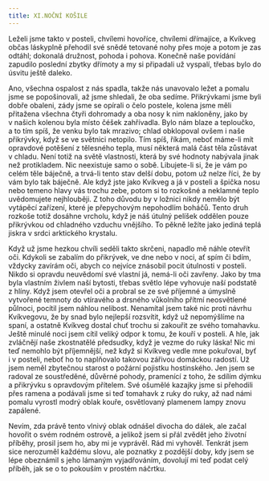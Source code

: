 ```yaml
---
title: XI.NOČNÍ KOŠILE
---
```


Leželi jsme takto v posteli, chvílemi hovoříce, chvílemi dřímajíce, a Kvíkveg občas láskyplně přehodil své snědé tetované nohy přes moje a potom je zas odtáhl; dokonalá družnost, pohoda i pohova. Konečně naše povídání zapudilo poslední zbytky dřímoty a my si připadali už vyspalí, třebas bylo do úsvitu ještě daleko.

Ano, všechna ospalost z nás spadla, takže nás unavovalo ležet a pomalu jsme se popošinovali, až jsme shledali, že oba sedíme. Přikrývkami jsme byli dobře obaleni, zády jsme se opírali o čelo postele, kolena jsme měli přitažena všechna čtyři dohromady a oba nosy k nim nakloněny, jako by v našich kolenou byla místo čéšek zahřívadla. Bylo nám blaze a teploučko, a to tím spíš, že venku bylo tak mrazivo; chlad obklopoval ovšem i naše přikrývky, když se ve světnici netopilo. Tím spíš, říkám, neboť máme-li mít opravdové potěšení z tělesného tepla, musí některá malá část těla zůstávat v chladu. Není totiž na světě vlastnosti, která by své hodnoty nabývala jinak než protikladem. Nic neexistuje samo o sobě. Libujete-li si, že je vám po celém těle báječně, a trvá-li tento stav delší dobu, potom už nelze říci, že by vám bylo tak báječně. Ale když jste jako Kvíkveg a já v posteli a špička nosu nebo temeno hlavy vás trochu zebe, potom si to rozkošné a neklamné teplo uvědomujete nejhlouběji. Z toho důvodu by v ložnici nikdy nemělo být vytápěcí zařízení, které je přepychovým nepohodlím boháčů. Tento druh rozkoše totiž dosáhne vrcholu, když je náš útulný pelíšek oddělen pouze přikrývkou od chladného vzduchu vnějšího. To pěkně ležíte jako jediná teplá jiskra v srdci arktického krystalu.

Když už jsme hezkou chvíli seděli takto skrčeni, napadlo mě náhle otevřít oči. Kdykoli se zabalím do přikrývek, ve dne nebo v noci, ať spím či bdím, vždycky zavírám oči, abych co nejvíce znásobil pocit útulnosti v posteli. Nikdo si opravdu neuvědomí své vlastní já, nemá-li oči zavřeny. Jako by tma byla vlastním živlem naší bytosti, třebas světlo lépe vyhovuje naší podstatě z hlíny. Když jsem otevřel oči a probral se ze své příjemné a úmyslně vytvořené temnoty do vtíravého a drsného vůkolního přítmí neosvětlené půlnoci, pocítil jsem náhlou nelibost. Nenamítal jsem také nic proti návrhu Kvíkvegovu, že by snad bylo nejlepší rozsvítit, když už nepomýšlíme na spaní, a ostatně Kvíkveg dostal chuť trochu si zakouřit ze svého tomahavku. Ještě minulé noci jsem cítil veliký odpor k tomu, že kouří v posteli. A hle, jak zvláčnějí naše zkostnatělé předsudky, když je vezme do ruky láska! Nic mi teď nemohlo být příjemnější, než když si Kvíkveg vedle mne pokuřoval, byť i v posteli, neboť ho to naplňovalo takovou zářivou domáckou radostí. Už jsem neměl zbytečnou starost o požární pojistku hostinského. Jen jsem se radoval ze soustředěné, důvěrné pohody, pramenící z toho, že sdílím dýmku a přikrývku s opravdovým přítelem. Své ošumělé kazajky jsme si přehodili přes ramena a podávali jsme si teď tomahavk z ruky do ruky, až nad námi pomalu vyrostl modrý oblak kouře, osvětlovaný plamenem lampy znovu zapálené.

Nevím, zda právě tento vlnivý oblak odnášel divocha do dálek, ale začal hovořit o svém rodném ostrově, a jelikož jsem si přál zvědět jeho životní příběhy, prosil jsem ho, aby mi je vyprávěl. Rád mi vyhověl. Tenkrát jsem sice nerozuměl každému slovu, ale poznatky z pozdější doby, kdy jsem se lépe obeznámil s jeho lámaným vyjadřováním, dovolují mi teď podat celý příběh, jak se o to pokouším v prostém náčrtku.
